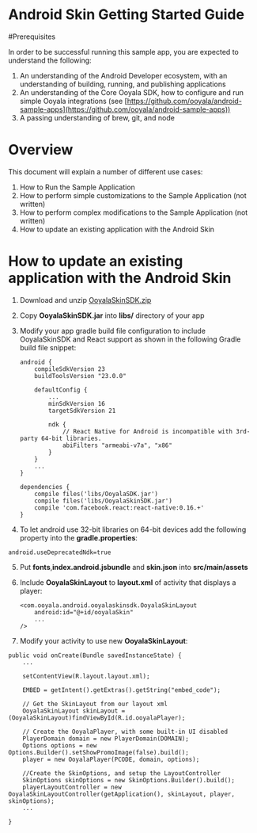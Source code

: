 # Android Skin Getting Started Guide

#Prerequisites

In order to be successful running this sample app, you are expected to understand the following:

  1. An understanding of the Android Developer ecosystem, with an understanding of building, running, and publishing applications
  2. An understanding of the Core Ooyala SDK, how to configure and run simple Ooyala integrations (see [https://github.com/ooyala/android-sample-apps](https://github.com/ooyala/android-sample-apps))
  3. A passing understanding of brew, git, and node

# Overview

This document will explain a number of different use cases:

1. How to Run the Sample Application
2. How to perform simple customizations to the Sample Application (not written)
3. How to perform complex modifications to the Sample Application (not written)
4. How to update an existing application with the Android Skin

# How to update an existing application with the Android Skin

1. Download and unzip [OoyalaSkinSDK.zip](https://ooyala.box.com/android-skin-release)

2. Copy **OoyalaSkinSDK.jar** into **libs/** directory of your app

3. Modify your app gradle build file configuration to include OoyalaSkinSDK and React support as shown in the following Gradle build file snippet:

    ```
    android {
        compileSdkVersion 23
        buildToolsVersion "23.0.0"

        defaultConfig {
            ...
            minSdkVersion 16
            targetSdkVersion 21
		
            ndk {
                // React Native for Android is incompatible with 3rd-party 64-bit libraries.
                abiFilters "armeabi-v7a", "x86"
            }
        }
        ...
    }

    dependencies {
        compile files('libs/OoyalaSDK.jar')
        compile files('libs/OoyalaSkinSDK.jar')
        compile 'com.facebook.react:react-native:0.16.+'
    }
    ``` 

4. To let android use 32-bit libraries on 64-bit devices add the following property into the **gradle.properties**:
  ```
  android.useDeprecatedNdk=true
  ```

5. Put **fonts**,**index.android.jsbundle** and **skin.json** into **src/main/assets**

6. Include **OoyalaSkinLayout** to **layout.xml** of activity that displays a player:

    ```
    <com.ooyala.android.ooyalaskinsdk.OoyalaSkinLayout
        android:id="@+id/ooyalaSkin"
    	...
    />
    ```

7. Modify your activity to use new **OoyalaSkinLayout**:
```
public void onCreate(Bundle savedInstanceState) {
    ...
    
    setContentView(R.layout.layout.xml);

    EMBED = getIntent().getExtras().getString("embed_code");

    // Get the SkinLayout from our layout xml
    OoyalaSkinLayout skinLayout = (OoyalaSkinLayout)findViewById(R.id.ooyalaPlayer);

    // Create the OoyalaPlayer, with some built-in UI disabled
    PlayerDomain domain = new PlayerDomain(DOMAIN);
    Options options = new Options.Builder().setShowPromoImage(false).build();
    player = new OoyalaPlayer(PCODE, domain, options);

    //Create the SkinOptions, and setup the LayoutController
    SkinOptions skinOptions = new SkinOptions.Builder().build();
    playerLayoutController = new OoyalaSkinLayoutController(getApplication(), skinLayout, player, skinOptions);	
    ...

}
```
